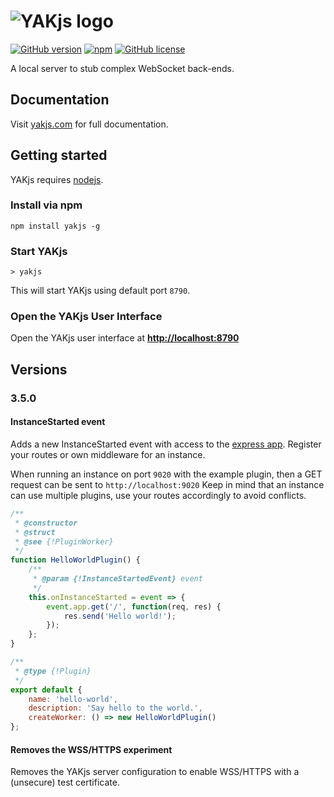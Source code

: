 # ![YAKjs logo](http://www.yakjs.com/asset/yakjs-logo-dark.svg)
[![GitHub version](https://img.shields.io/github/tag/cschuller/yak-js.svg?style=flat-square)](https://github.com/cschuller/yakjs)
[![npm](https://img.shields.io/npm/v/yakjs.svg?style=flat-square)](https://www.npmjs.com/package/yakjs)
[![GitHub license](https://img.shields.io/badge/license-MIT-blue.svg?style=flat-square)](https://raw.githubusercontent.com/cschuller/yakjs/master/LICENSE)

A local server to stub complex WebSocket back-ends.

## Documentation

Visit [yakjs.com](http://www.yakjs.com/) for full documentation.

## Getting started

YAKjs requires [nodejs](https://nodejs.org/).

### Install via npm

```
npm install yakjs -g
```

### Start YAKjs

```
> yakjs
```

This will start YAKjs using default port `8790`.

### Open the YAKjs User Interface

Open the YAKjs user interface at [**http://localhost:8790**](http://localhost:8790)

## Versions

### 3.5.0

#### InstanceStarted event

Adds a new InstanceStarted event with access to the [express app](https://expressjs.com/en/starter/hello-world.html).
Register your routes or own middleware for an instance.

When running an instance on port `9020` with the example plugin, then a GET request can be sent to `http://localhost:9020`
Keep in mind that an instance can use multiple plugins, use your routes accordingly to avoid conflicts.

```javascript
/**
 * @constructor
 * @struct
 * @see {!PluginWorker}
 */
function HelloWorldPlugin() {
    /**
     * @param {!InstanceStartedEvent} event
     */
    this.onInstanceStarted = event => {
        event.app.get('/', function(req, res) {
            res.send('Hello world!');
        });
    };
}

/**
 * @type {!Plugin}
 */
export default {
    name: 'hello-world',
    description: 'Say hello to the world.',
    createWorker: () => new HelloWorldPlugin()
};
```

#### Removes the WSS/HTTPS experiment
Removes the YAKjs server configuration to enable WSS/HTTPS with a (unsecure) test certificate.
